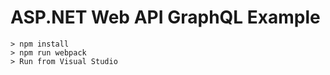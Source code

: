 # ASP.NET Web API GraphQL Example

```
> npm install
> npm run webpack
> Run from Visual Studio
```
